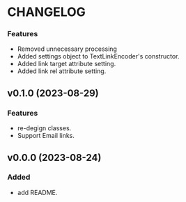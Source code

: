 # CHANGELOG

### Features

 * Removed unnecessary processing
 * Added settings object to TextLinkEncoder's constructor.
 * Added link target attribute setting.
 * Added link rel attribute setting.

## v0.1.0 (2023-08-29)

### Features

 * re-degign classes.
 * Support Email links.

## v0.0.0 (2023-08-24)

### Added

 * add README.

